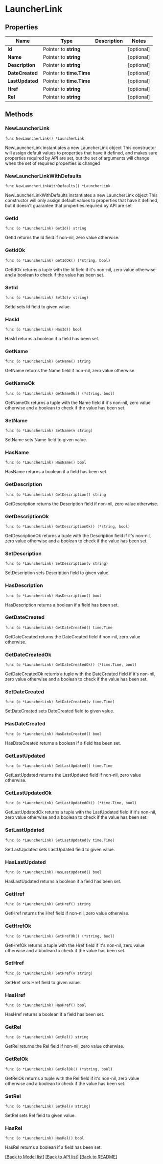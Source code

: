 # LauncherLink

## Properties

Name | Type | Description | Notes
------------ | ------------- | ------------- | -------------
**Id** | Pointer to **string** |  | [optional] 
**Name** | Pointer to **string** |  | [optional] 
**Description** | Pointer to **string** |  | [optional] 
**DateCreated** | Pointer to **time.Time** |  | [optional] 
**LastUpdated** | Pointer to **time.Time** |  | [optional] 
**Href** | Pointer to **string** |  | [optional] 
**Rel** | Pointer to **string** |  | [optional] 

## Methods

### NewLauncherLink

`func NewLauncherLink() *LauncherLink`

NewLauncherLink instantiates a new LauncherLink object
This constructor will assign default values to properties that have it defined,
and makes sure properties required by API are set, but the set of arguments
will change when the set of required properties is changed

### NewLauncherLinkWithDefaults

`func NewLauncherLinkWithDefaults() *LauncherLink`

NewLauncherLinkWithDefaults instantiates a new LauncherLink object
This constructor will only assign default values to properties that have it defined,
but it doesn't guarantee that properties required by API are set

### GetId

`func (o *LauncherLink) GetId() string`

GetId returns the Id field if non-nil, zero value otherwise.

### GetIdOk

`func (o *LauncherLink) GetIdOk() (*string, bool)`

GetIdOk returns a tuple with the Id field if it's non-nil, zero value otherwise
and a boolean to check if the value has been set.

### SetId

`func (o *LauncherLink) SetId(v string)`

SetId sets Id field to given value.

### HasId

`func (o *LauncherLink) HasId() bool`

HasId returns a boolean if a field has been set.

### GetName

`func (o *LauncherLink) GetName() string`

GetName returns the Name field if non-nil, zero value otherwise.

### GetNameOk

`func (o *LauncherLink) GetNameOk() (*string, bool)`

GetNameOk returns a tuple with the Name field if it's non-nil, zero value otherwise
and a boolean to check if the value has been set.

### SetName

`func (o *LauncherLink) SetName(v string)`

SetName sets Name field to given value.

### HasName

`func (o *LauncherLink) HasName() bool`

HasName returns a boolean if a field has been set.

### GetDescription

`func (o *LauncherLink) GetDescription() string`

GetDescription returns the Description field if non-nil, zero value otherwise.

### GetDescriptionOk

`func (o *LauncherLink) GetDescriptionOk() (*string, bool)`

GetDescriptionOk returns a tuple with the Description field if it's non-nil, zero value otherwise
and a boolean to check if the value has been set.

### SetDescription

`func (o *LauncherLink) SetDescription(v string)`

SetDescription sets Description field to given value.

### HasDescription

`func (o *LauncherLink) HasDescription() bool`

HasDescription returns a boolean if a field has been set.

### GetDateCreated

`func (o *LauncherLink) GetDateCreated() time.Time`

GetDateCreated returns the DateCreated field if non-nil, zero value otherwise.

### GetDateCreatedOk

`func (o *LauncherLink) GetDateCreatedOk() (*time.Time, bool)`

GetDateCreatedOk returns a tuple with the DateCreated field if it's non-nil, zero value otherwise
and a boolean to check if the value has been set.

### SetDateCreated

`func (o *LauncherLink) SetDateCreated(v time.Time)`

SetDateCreated sets DateCreated field to given value.

### HasDateCreated

`func (o *LauncherLink) HasDateCreated() bool`

HasDateCreated returns a boolean if a field has been set.

### GetLastUpdated

`func (o *LauncherLink) GetLastUpdated() time.Time`

GetLastUpdated returns the LastUpdated field if non-nil, zero value otherwise.

### GetLastUpdatedOk

`func (o *LauncherLink) GetLastUpdatedOk() (*time.Time, bool)`

GetLastUpdatedOk returns a tuple with the LastUpdated field if it's non-nil, zero value otherwise
and a boolean to check if the value has been set.

### SetLastUpdated

`func (o *LauncherLink) SetLastUpdated(v time.Time)`

SetLastUpdated sets LastUpdated field to given value.

### HasLastUpdated

`func (o *LauncherLink) HasLastUpdated() bool`

HasLastUpdated returns a boolean if a field has been set.

### GetHref

`func (o *LauncherLink) GetHref() string`

GetHref returns the Href field if non-nil, zero value otherwise.

### GetHrefOk

`func (o *LauncherLink) GetHrefOk() (*string, bool)`

GetHrefOk returns a tuple with the Href field if it's non-nil, zero value otherwise
and a boolean to check if the value has been set.

### SetHref

`func (o *LauncherLink) SetHref(v string)`

SetHref sets Href field to given value.

### HasHref

`func (o *LauncherLink) HasHref() bool`

HasHref returns a boolean if a field has been set.

### GetRel

`func (o *LauncherLink) GetRel() string`

GetRel returns the Rel field if non-nil, zero value otherwise.

### GetRelOk

`func (o *LauncherLink) GetRelOk() (*string, bool)`

GetRelOk returns a tuple with the Rel field if it's non-nil, zero value otherwise
and a boolean to check if the value has been set.

### SetRel

`func (o *LauncherLink) SetRel(v string)`

SetRel sets Rel field to given value.

### HasRel

`func (o *LauncherLink) HasRel() bool`

HasRel returns a boolean if a field has been set.


[[Back to Model list]](../README.md#documentation-for-models) [[Back to API list]](../README.md#documentation-for-api-endpoints) [[Back to README]](../README.md)



